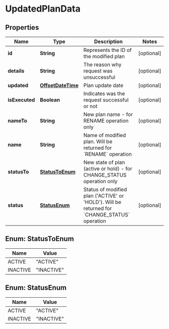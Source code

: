 
# UpdatedPlanData

## Properties
Name | Type | Description | Notes
------------ | ------------- | ------------- | -------------
**id** | **String** | Represents the ID of the modified plan |  [optional]
**details** | **String** | The reason why request was unsuccessful |  [optional]
**updated** | [**OffsetDateTime**](OffsetDateTime.md) | Plan update date |  [optional]
**isExecuted** | **Boolean** | Indicates was the request successful or not |  [optional]
**nameTo** | **String** | New plan name -  for RENAME operation only |  [optional]
**name** | **String** | Name of modified plan. Will be returned for &#x60;RENAME&#x60; operation |  [optional]
**statusTo** | [**StatusToEnum**](#StatusToEnum) | New state of plan (active or hold) -  for CHANGE_STATUS operation only |  [optional]
**status** | [**StatusEnum**](#StatusEnum) | Status of modified plan (&#39;ACTIVE&#39; or &#39;HOLD&#39;). Will be returned for &#x60;CHANGE_STATUS&#x60; operation |  [optional]


<a name="StatusToEnum"></a>
## Enum: StatusToEnum
Name | Value
---- | -----
ACTIVE | &quot;ACTIVE&quot;
INACTIVE | &quot;INACTIVE&quot;


<a name="StatusEnum"></a>
## Enum: StatusEnum
Name | Value
---- | -----
ACTIVE | &quot;ACTIVE&quot;
INACTIVE | &quot;INACTIVE&quot;




